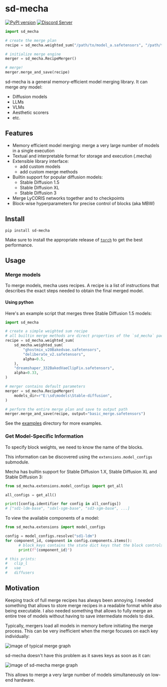 # sd-mecha

[![PyPI version](https://badge.fury.io/py/sd-mecha.svg)](https://badge.fury.io/py/sd-mecha)
[![Discord Server](https://dcbadge.vercel.app/api/server/2EPaw6fxxm?style=flat)](https://discord.gg/invite/2EPaw6fxxm)

```python
import sd_mecha

# create the merge plan
recipe = sd_mecha.weighted_sum("/path/to/model_a.safetensors", "/path/to/model_b.safetensors", alpha=0.5)

# initialize merge engine
merger = sd_mecha.RecipeMerger()

# merge!
merger.merge_and_save(recipe)
```

sd-mecha is a general memory-efficient model merging library. It can merge *any* model:
- Diffusion models
- LLMs
- VLMs
- Aesthetic scorers
- etc.

## Features

- Memory efficient model merging: merge a very large number of models in a single execution
- Textual and interpretable format for storage and execution (.mecha)
- Extensible library interface:
  - add custom models
  - add custom merge methods
- Builtin support for popular diffusion models:
  - Stable Diffusion 1.5
  - Stable Diffusion XL
  - Stable Diffusion 3
- Merge LyCORIS networks together and to checkpoints
- Block-wise hyperparameters for precise control of blocks (aka MBW)

## Install

```commandline
pip install sd-mecha
```

Make sure to install the appropriate release of [`torch`](https://pytorch.org/get-started/locally/) to get the best performance.

## Usage

### Merge models

To merge models, mecha uses recipes.
A recipe is a list of instructions that describes the exact steps needed to obtain the final merged model.

#### Using python

Here's an example script that merges three Stable Diffusion 1.5 models:

```python
import sd_mecha

# create a simple weighted sum recipe
# all builtin merge methods are direct properties of the `sd_mecha` package for convenience
recipe = sd_mecha.weighted_sum(
    sd_mecha.weighted_sum(
        "ghostmix_v20Bakedvae.safetensors",
        "deliberate_v2.safetensors",
        alpha=0.5,
    ),
    "dreamshaper_332BakedVaeClipFix.safetensors",
    alpha=0.33,
)

# merger contains default parameters
merger = sd_mecha.RecipeMerger(
    models_dir=r"E:\sd\models\Stable-diffusion",
)

# perform the entire merge plan and save to output path
merger.merge_and_save(recipe, output="basic_merge.safetensors")
```

See the [examples](/examples) directory for more examples.

### Get Model-Specific Information

To specify block weights, we need to know the name of the blocks.

This information can be discovered using the `extensions.model_configs` submodule.

Mecha has builtin support for Stable Diffusion 1.X, Stable Diffusion XL and Stable Diffusion 3:

```python
from sd_mecha.extensions.model_configs import get_all

all_configs = get_all()

print([config.identifier for config in all_configs])
# ["sd1-ldm-base", "sdxl-sgm-base", "sd3-sgm-base", ...]
```

To view the available components of a model:

```python
from sd_mecha.extensions import model_configs

config = model_configs.resolve("sd1-ldm")
for component_id, component in config.components.items():
      # block_keys contains the state dict keys that the block controls
      print(f"{component_id}")

# this prints:
#   clip_l
#   vae
#   diffusers
```

## Motivation

Keeping track of full merge recipes has always been annoying.
I needed something that allows to store merge recipes in a readable format while also being executable.
I also needed something that allows to fully merge an entire tree of models without having to save intermediate models to disk.

Typically, mergers load all models in memory before initiating the merge process.
This can be very inefficient when the merge focuses on each key individually:

![image of typical merge graph](/media/memory-gone.PNG)

sd-mecha doesn't have this problem as it saves keys as soon as it can:

![image of sd-mecha merge graph](/media/did-you-see-something.PNG)

This allows to merge a very large number of models simultaneously on low-end hardware.
